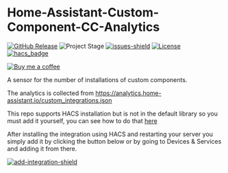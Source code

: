 # Home-Assistant-Custom-Component-CC-Analytics
[![GitHub Release][releases-shield]][releases]
![Project Stage][project-stage-shield]
[![issues-shield]](issues)
[![License][license-shield]](LICENSE.md)
[![hacs_badge][hacs-shield]][hacs]

[![Buy me a coffee][buymeacoffee-shield]][buymeacoffee]

A sensor for the number of installations of custom components.

The analytics is collected from https://analytics.home-assistant.io/custom_integrations.json

This repo supports HACS installation but is not in the default library so you must add it yourself, you can see how to do that [here](https://hacs.xyz/docs/faq/custom_repositories/)

After installing the integration using HACS and restarting your server you simply add it by clicking the button below or by going to Devices & Services and adding it from there.

[![add-integration-shield]][add-integration]

[releases-shield]: https://img.shields.io/github/release/popeen/-Home-Assistant-Custom-Component-Analytics-Custom-Components.svg
[releases]: https://github.com/popeen/-Home-Assistant-Custom-Component-Analytics-Custom-Components/releases
[project-stage-shield]: https://img.shields.io/badge/project%20stage-ready%20for%20use-green.svg
[issues-shield]: https://img.shields.io/github/issues-raw/popeen/-Home-Assistant-Custom-Component-Analytics-Custom-Components.svg
[license-shield]: https://img.shields.io/github/license/popeen/-Home-Assistant-Custom-Component-Analytics-Custom-Components.svg
[hacs-shield]: https://img.shields.io/badge/HACS-Custom-41BDF5.svg
[hacs]: https://github.com/custom-components/hacs
[buymeacoffee-shield]: https://www.buymeacoffee.com/assets/img/guidelines/download-assets-sm-2.svg
[buymeacoffee]: https://www.buymeacoffee.com/popeen
[add-integration-shield]: https://my.home-assistant.io/badges/config_flow_start.svg
[add-integration]: https://my.home-assistant.io/redirect/config_flow_start/?domain=analytics_custom_components
